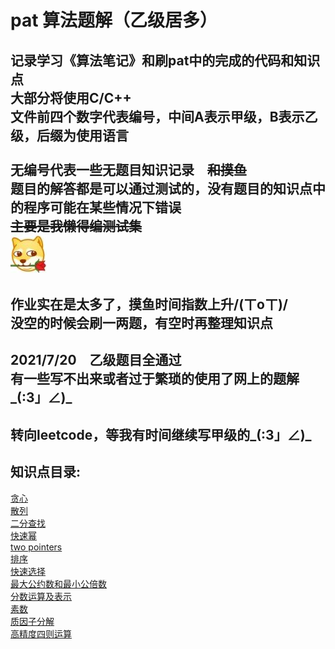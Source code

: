 pat 算法题解（乙级居多）
===
记录学习《算法笔记》和刷pat中的完成的代码和知识点<br>
大部分将使用C/C++<br>
文件前四个数字代表编号，中间A表示甲级，B表示乙级，后缀为使用语言<br><br>
无编号代表一些无题目知识记录&emsp;~~和摸鱼~~<br>
题目的解答都是可以通过测试的，没有题目的知识点中的程序可能在某些情况下错误<br>
~~主要是我懒得编测试集~~<br>
<img src="./picture.jpg"/><br>
---
作业实在是太多了，摸鱼时间指数上升/(ㄒoㄒ)/<br>
没空的时候会刷一两题，有空时再整理知识点
---
2021/7/20&emsp;乙级题目全通过<br>
有一些写不出来或者过于繁琐的使用了网上的题解_(:3」∠)_<br>
---
转向leetcode，等我有时间继续写甲级的_(:3」∠)_
---
## 知识点目录:<br>
[贪心](./greed.cpp)<br>
[散列](./hash.cpp)<br>
[二分查找](./two_point.cpp)<br>
[快速幂](./quick.cpp)<br>
[two pointers](./two_pointers.cpp)<br>
[排序](./sort.cpp)<br>
[快速选择](./quickCh.cpp)<br>
[最大公约数和最小公倍数](./maxAndMin.cpp)<br>
[分数运算及表示](./Fraction.cpp)<br>
[素数](./primeNumber.cpp)<br>
[质因子分解](./primeDisassemble.cpp)<br>
[高精度四则运算](./bigNum.cpp)
